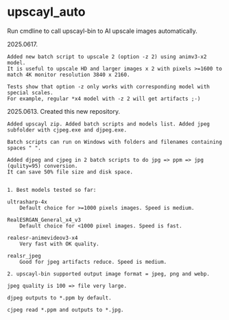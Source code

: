 # upscayl_auto
Run cmdline to call upscayl-bin to AI upscale images automatically.

2025.0617.

	Added new batch script to upscale 2 (option -z 2) using animv3-x2 model.
	It is useful to upscale HD and larger images x 2 with pixels >=1600 to match 4K monitor resolution 3840 x 2160.
	
	Tests show that option -z only works with corresponding model with special scales.
	For example, regular *x4 model with -z 2 will get artifacts ;-)


2025.0613.	Created this new repository.

	Added upscayl zip. Added batch scripts and models list. Added jpeg subfolder with cjpeg.exe and djpeg.exe.
	
	Batch scripts can run on Windows with folders and filenames containing spaces " ".
	
	Added djpeg and cjpeg in 2 batch scripts to do jpg => ppm => jpg (qulity=95) conversion.
	It can save 50% file size and disk space.

	
	1. Best models tested so far:
	
	ultrasharp-4x	
		Default choice for >=1000 pixels images. Speed is medium.
	
	RealESRGAN_General_x4_v3	
		Default choice for <1000 pixel images. Speed is fast.
		
	realesr-animevideov3-x4
		Very fast with OK quality.
		
	realsr_jpeg
		Good for jpeg artifacts reduce. Speed is medium.
		
	2. upscayl-bin supported output image format = jpeg, png and webp.
	
	jpeg quality is 100 => file very large.
	
	djpeg outputs to *.ppm by default.
	
	cjpeg read *.ppm and outputs to *.jpg.
	
	